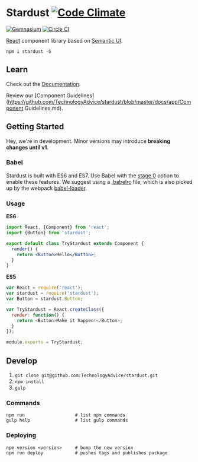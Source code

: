 # Stardust  [![Code Climate](https://img.shields.io/codeclimate/github/TechnologyAdvice/stardust.svg?style=flat-square)](https://codeclimate.com/github/TechnologyAdvice/stardust)
[![Gemnasium](https://img.shields.io/gemnasium/TechnologyAdvice/stardust.svg?style=flat-square)](https://gemnasium.com/TechnologyAdvice/stardust)
[![Circle CI](https://circleci.com/gh/TechnologyAdvice/stardust/tree/master.svg?style=svg)](https://circleci.com/gh/TechnologyAdvice/stardust/tree/master)

[React](https://facebook.github.io/react/) component library based on [Semantic UI](http://semantic-ui.com/).

```
npm i stardust -S
```

## Learn
Check out the [Documentation](https://technologyadvice.github.io/stardust/).

Review our [Component Guidelines]
(https://github.com/TechnologyAdvice/stardust/blob/master/docs/app/Component Guidelines.md).

## Getting Started
Hey, we're in development.  Minor versions may introduce **breaking changes until v1**.

### Babel
Stardust is built with ES6 and ES7.  Use Babel with the [stage 0](http://babeljs.io/docs/usage/experimental/#enable-by-stage) option to enable these features.  We suggest using a [.babelrc](http://babeljs.io/docs/usage/babelrc/) file, which is also picked up by the webpack [babel-loader](https://github.com/babel/babel-loader).

### Usage

**ES6**
```jsx
import React, {Component} from 'react';
import {Button} from 'stardust';

export default class TryStardust extends Component {
  render() {
    return <Button>Hello</Button>;
  }
}
```

**ES5**
```js
var React = require('react');
var stardust = require('stardust');
var Button = stardust.Button;

var TryStardust = React.createClass({
  render: function() {
    return <Button>Make it happen!</Button>;
  }
});

module.exports = TryStardust;
```

## Develop

1. `git clone git@github.com:TechnologyAdvice/stardust.git`
1. `npm install`
1. `gulp`

### Commands

```
npm run                   # list npm commands
gulp help                 # list gulp commands
```

### Deploying

```
npm version <version>     # bump the new version
npm run deploy            # pushes tags and publishes package
```
